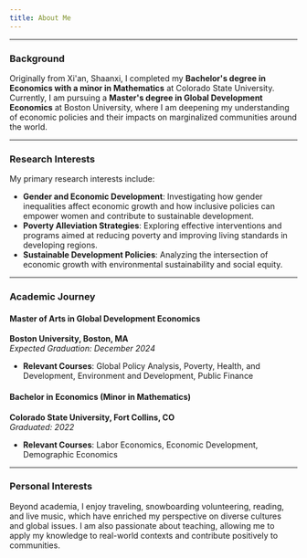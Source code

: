 ```yaml
---
title: About Me
---
```


---
### Background

Originally from Xi'an, Shaanxi, I completed my **Bachelor's degree in Economics with a minor in Mathematics** at Colorado State University. Currently, I am pursuing a **Master's degree in Global Development Economics** at Boston University, where I am deepening my understanding of economic policies and their impacts on marginalized communities around the world.

---
### Research Interests

My primary research interests include:

- **Gender and Economic Development**: Investigating how gender inequalities affect economic growth and how inclusive policies can empower women and contribute to sustainable development.
- **Poverty Alleviation Strategies**: Exploring effective interventions and programs aimed at reducing poverty and improving living standards in developing regions.
- **Sustainable Development Policies**: Analyzing the intersection of economic growth with environmental sustainability and social equity.

---
### Academic Journey

#### Master of Arts in Global Development Economics

**Boston University, Boston, MA**  
_Expected Graduation: December 2024_

- **Relevant Courses**: Global Policy Analysis, Poverty, Health, and Development, Environment and Development, Public Finance

#### Bachelor in Economics (Minor in Mathematics)
**Colorado State University, Fort Collins, CO**  
_Graduated: 2022_

- **Relevant Courses**: Labor Economics, Economic Development, Demographic Economics

---
### Personal Interests

Beyond academia, I enjoy traveling, snowboarding volunteering, reading, and live music, which have enriched my perspective on diverse cultures and global issues. I am also passionate about teaching, allowing me to apply my knowledge to real-world contexts and contribute positively to communities.


